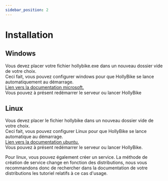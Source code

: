 ```yaml
---
sidebar_position: 2
---
```


# Installation

## Windows

Vous devez placer votre fichier hollybike.exe dans un nouveau dossier vide de votre choix.  
Ceci fait, vous pouvez configurer windows pour que HollyBike se lance automatiquement au démarrage.  
[Lien vers la documentation microsoft.](https://support.microsoft.com/fr-fr/windows/d%C3%A9finir-les-applications-pour-qu-elles-s-ex%C3%A9cutent-automatiquement-lorsque-vous-d%C3%A9marrez-votre-appareil-a5b64b3e-4483-4dad-abc7-027a863e1c2e)  
Vous pouvez à présent redémarrer le serveur ou lancer HollyBike

## Linux

Vous devez placer le fichier hollybike dans un nouveau dossier vide de votre choix.  
Ceci fait, vous pouvez configurer Linux pour que HollyBike se lance automatique au démarrage.  
[Lien vers la documentation ubuntu.](https://help.ubuntu.com/stable/ubuntu-help/startup-applications.html.fr)  
Vous pouvez à présent redémarrer le serveur ou lancer HollyBike.  

Pour linux, vous pouvez également créer un service. La méthode de création de service change en fonction des distributions, nous vous recommandons donc de rechercher dans la documentation de votre distributions les tutoriel relatifs à ce cas d'usage.